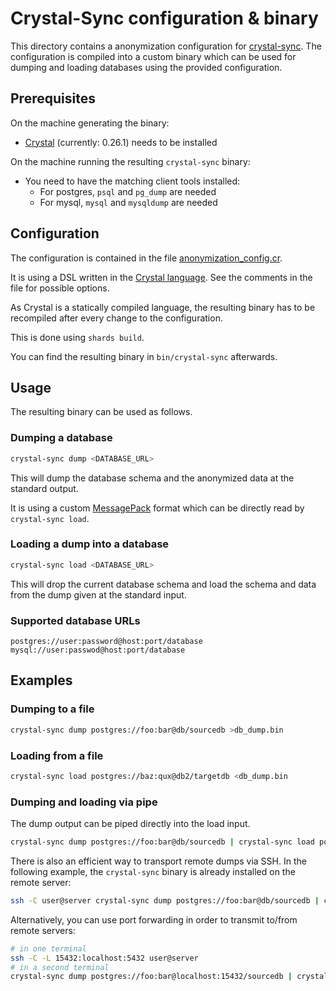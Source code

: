 # Crystal-Sync configuration & binary

This directory contains a anonymization configuration for [crystal-sync](https://github.com/djmaze/crystal-sync). The configuration is compiled into a custom binary which can be used for dumping and loading databases using the provided configuration.

## Prerequisites

On the machine generating the binary:

* [Crystal](https://crystal-lang.org/) (currently: 0.26.1) needs to be installed

On the machine running the resulting `crystal-sync` binary:

* You need to have the matching client tools installed:
  * For postgres, `psql` and `pg_dump` are needed
  * For mysql, `mysql` and `mysqldump` are needed

## Configuration

The configuration is contained in the file [anonymization_config.cr](anonymization_config.cr).

It is using a DSL written in the [Crystal language](http://crystal-lang.org/). See the comments in the file for possible options.

As Crystal is a statically compiled language, the resulting binary has to be recompiled after every change to the configuration.

This is done using `shards build`.

You can find the resulting binary in `bin/crystal-sync` afterwards.

## Usage

The resulting binary can be used as follows.

### Dumping a database

```bash
crystal-sync dump <DATABASE_URL>
```

This will dump the database schema and the anonymized data at the standard output.

It is using a custom [MessagePack](https://msgpack.org/) format which can be directly read by `crystal-sync load`.

### Loading a dump into a database

```bash
crystal-sync load <DATABASE_URL>
```

This will drop the current database schema and load the schema and data from the dump given at the standard input.

### Supported database URLs

```
postgres://user:password@host:port/database
mysql://user:passwod@host:port/database
```

## Examples

### Dumping to a file

```bash
crystal-sync dump postgres://foo:bar@db/sourcedb >db_dump.bin
```

### Loading from a file

```bash
crystal-sync load postgres://baz:qux@db2/targetdb <db_dump.bin
```

### Dumping and loading via pipe

The dump output can be piped directly into the load input.

```bash
crystal-sync dump postgres://foo:bar@db/sourcedb | crystal-sync load postgres://baz:qux@db2/targetdb
```

There is also an efficient way to transport remote dumps via SSH. In the following example, the `crystal-sync` binary is already installed on the remote server:

```bash
ssh -C user@server crystal-sync dump postgres://foo:bar@db/sourcedb | crystal-sync load postgres://baz:qux@db2/targetdb
```

Alternatively, you can use port forwarding in order to transmit to/from remote servers:

```bash
# in one terminal
ssh -C -L 15432:localhost:5432 user@server
# in a second terminal
crystal-sync dump postgres://foo:bar@localhost:15432/sourcedb | crystal-sync load postgres://baz:qux@db2/targetdb
```

